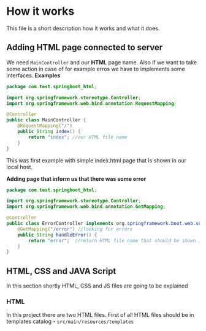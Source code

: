 # How it works
This file is a short description how it works and what it does.
## Adding HTML page connected to server
We need `MainController` and our **HTML** page name. Also if we want to take some action in case of for example erros we have to implements some interfaces. 
**Examples**
```java
package com.test.springboot_html; 

import org.springframework.stereotype.Controller;
import org.springframework.web.bind.annotation.RequestMapping;

@Controller
public class MainController {
    @RequestMapping("/")
    public String index() {
        return "index"; //our HTML file name
    }
}
```
This was first example with simple index.html page that is shown in our local host.

**Adding page that inform us that there was some error**
```java
package com.test.springboot_html;

import org.springframework.stereotype.Controller;
import org.springframework.web.bind.annotation.GetMapping;

@Controller
public class ErrorController implements org.springframework.boot.web.servlet.error.ErrorController { //impelemnt error controller interface
    @GetMapping("/error") //looking for errors
    public String handleError() {
        return "error";  //return HTML file name that should be shown if error occurs
    }
}
```

## HTML, CSS and JAVA Script
In this section shortly HTML, CSS and JS files are going to be explained

### HTML
In this project there are two HTML files. First of all HTML files should be in  templates catalog - `src/main/resources/templates` 
